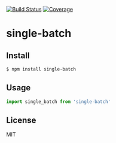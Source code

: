 [![Build Status](https://travis-ci.org/kaelzhang/node-single-batch.svg?branch=master)](https://travis-ci.org/kaelzhang/node-single-batch)
[![Coverage](https://codecov.io/gh/kaelzhang/node-single-batch/branch/master/graph/badge.svg)](https://codecov.io/gh/kaelzhang/node-single-batch)
<!-- optional appveyor tst
[![Windows Build Status](https://ci.appveyor.com/api/projects/status/github/kaelzhang/node-single-batch?branch=master&svg=true)](https://ci.appveyor.com/project/kaelzhang/node-single-batch)
-->
<!-- optional npm version
[![NPM version](https://badge.fury.io/js/single-batch.svg)](http://badge.fury.io/js/single-batch)
-->
<!-- optional npm downloads
[![npm module downloads per month](http://img.shields.io/npm/dm/single-batch.svg)](https://www.npmjs.org/package/single-batch)
-->
<!-- optional dependency status
[![Dependency Status](https://david-dm.org/kaelzhang/node-single-batch.svg)](https://david-dm.org/kaelzhang/node-single-batch)
-->

# single-batch

<!-- description -->

## Install

```sh
$ npm install single-batch
```

## Usage

```js
import single_batch from 'single-batch'
```

## License

MIT
